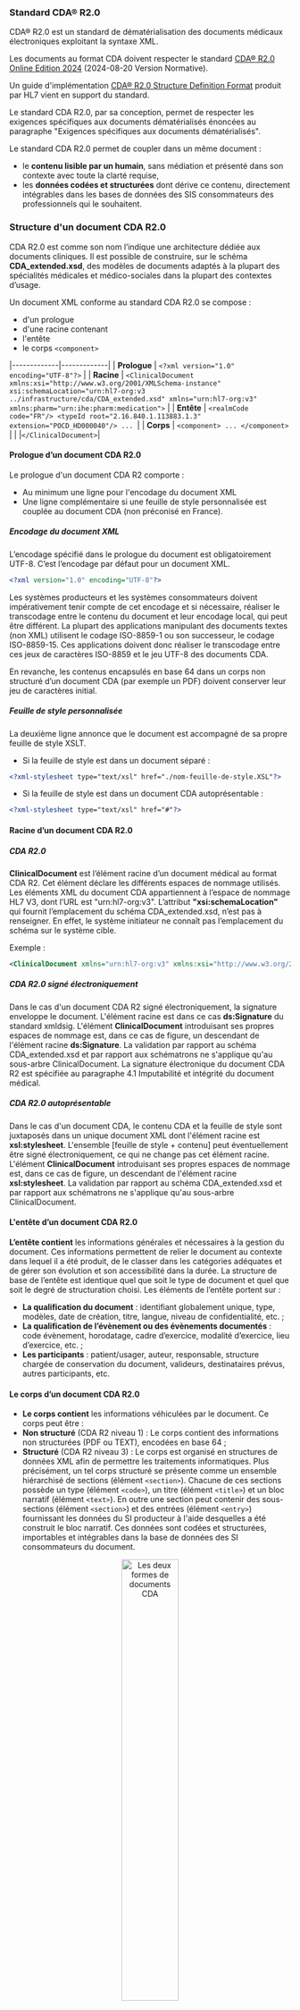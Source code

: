 ### Standard CDA® R2.0

CDA® R2.0 est un standard de dématérialisation des documents médicaux électroniques exploitant la syntaxe XML.

Les documents au format CDA doivent respecter le standard [CDA® R2.0 Online Edition 2024](https://hl7.org/cda/stds/online-navigation/index.html) (2024-08-20 Version Normative).

Un guide d'implémentation [CDA® R2.0 Structure Definition Format](https://hl7.org/cda/stds/core/2.0.0-sd/) produit par HL7 vient en support du standard.

Le standard CDA R2.0, par sa conception, permet de respecter les exigences spécifiques aux documents dématérialisés énoncées au paragraphe "Exigences spécifiques aux documents dématérialisés".

Le standard CDA R2.0 permet de coupler dans un même document :
* le **contenu lisible par un humain**, sans médiation et présenté dans son contexte avec toute la clarté requise,
* les **données codées et structurées** dont dérive ce contenu, directement intégrables dans les bases de données des SIS consommateurs des professionnels qui le souhaitent.

### Structure d'un document CDA R2.0
CDA R2.0 est comme son nom l’indique une architecture dédiée aux documents cliniques. Il est possible de construire, sur le schéma **CDA_extended.xsd**, des modèles de documents adaptés à la plupart des spécialités médicales et médico-sociales dans la plupart des contextes d’usage.

Un document XML conforme au standard CDA R2.0 se compose :
* d'un prologue
* d'une racine contenant
* l'entête
* le corps `<component>`

|-------------|-------------|
| **Prologue** | `<?xml version="1.0" encoding="UTF-8"?>` |
| **Racine**   | `<ClinicalDocument xmlns:xsi="http://www.w3.org/2001/XMLSchema-instance" xsi:schemaLocation="urn:hl7-org:v3 ../infrastructure/cda/CDA_extended.xsd" xmlns="urn:hl7-org:v3" xmlns:pharm="urn:ihe:pharm:medication">` |
| **Entête**   | `<realmCode code="FR"/> <typeId root="2.16.840.1.113883.1.3" extension="POCD_HD000040"/> ... `|
| **Corps**    | `<component> ... </component>` |
|              |`</ClinicalDocument>`|

#### Prologue d’un document CDA R2.0
Le prologue d'un document CDA R2 comporte :
* Au minimum une ligne pour l'encodage du document XML
* Une ligne complémentaire si une feuille de style personnalisée est couplée au document CDA (non préconisé en France).
##### Encodage du document XML
L’encodage spécifié dans le prologue du document est obligatoirement UTF-8. C’est l’encodage par défaut pour un document XML.
```xml
<?xml version="1.0" encoding="UTF-8"?>
```
Les systèmes producteurs et les systèmes consommateurs doivent impérativement tenir compte de cet encodage et si nécessaire, réaliser le transcodage entre le contenu du document et leur encodage local, qui peut être différent.
La plupart des applications manipulant des documents textes (non XML) utilisent le codage ISO-8859-1 ou son successeur, le codage ISO-8859-15. Ces applications doivent donc réaliser le transcodage entre ces jeux de caractères ISO-8859 et le jeu UTF-8 des documents CDA.

En revanche, les contenus encapsulés en base 64 dans un corps non structuré d’un document CDA (par exemple un PDF) doivent conserver leur jeu de caractères initial.
##### Feuille de style personnalisée
La deuxième ligne annonce que le document est accompagné de sa propre feuille de style XSLT.

* Si la feuille de style est dans un document séparé : 
```xml
<?xml-stylesheet type="text/xsl" href="./nom-feuille-de-style.XSL"?>
```
* Si la feuille de style est dans un document CDA autoprésentable : 
```xml 
<?xml-stylesheet type="text/xsl" href="#"?>
```
#### Racine d’un document CDA R2.0
##### CDA R2.0
**ClinicalDocument** est l’élément racine d’un document médical au format CDA R2. Cet élément déclare les différents espaces de nommage utilisés.
Les éléments XML du document CDA appartiennent à l’espace de nommage HL7 V3, dont l’URL est "urn:hl7-org:v3".
L’attribut **"xsi:schemaLocation"** qui fournit l’emplacement du schéma CDA_extended.xsd, n’est pas à renseigner. En effet, le système initiateur ne connaît pas l’emplacement du schéma sur le système cible.

Exemple : 
```xml
<ClinicalDocument xmlns="urn:hl7-org:v3" xmlns:xsi="http://www.w3.org/2001/XMLSchema-instance">
```
##### CDA R2.0 signé électroniquement
Dans le cas d'un document CDA R2 signé électroniquement, la signature enveloppe le document. L'élément racine est dans ce cas **ds:Signature** du standard xmldsig.
L'élément **ClinicalDocument** introduisant ses propres espaces de nommage est, dans ce cas de figure, un descendant de l'élément racine **ds:Signature**. La validation par rapport au schéma CDA_extended.xsd et par rapport aux schématrons ne s'applique qu'au sous-arbre ClinicalDocument.
La signature électronique du document CDA R2 est spécifiée au paragraphe 4.1 Imputabilité et intégrité du document médical.
##### CDA R2.0 autoprésentable
Dans le cas d'un document CDA, le contenu CDA et la feuille de style sont juxtaposés dans un unique document XML dont l'élément racine est **xsl:stylesheet**. 
L'ensemble [feuille de style + contenu] peut éventuellement être signé électroniquement, ce qui ne change pas cet élément racine.
L'élément **ClinicalDocument** introduisant ses propres espaces de nommage est, dans ce cas de figure, un descendant de l'élément racine **xsl:stylesheet**. La validation par rapport au schéma CDA_extended.xsd et par rapport aux schématrons ne s'applique qu'au sous-arbre ClinicalDocument.

#### L'entête d’un document CDA R2.0
**L’entête contient** les informations générales et nécessaires à la gestion du document. Ces informations permettent de relier le document au contexte dans lequel il a été produit, de le classer dans les catégories adéquates et de gérer son évolution et son accessibilité dans la durée. La structure de base de l’entête est identique quel que soit le type de document et quel que soit le degré de structuration choisi. Les éléments de l’entête portent sur :
* **La qualification du document** : identifiant globalement unique, type, modèles, date de création, titre, langue, niveau de confidentialité, etc. ;
* **La qualification de l’évènement ou des évènements documentés** : code évènement, horodatage, cadre d’exercice, modalité d’exercice, lieu d’exercice, etc. ;
* **Les participants** : patient/usager, auteur, responsable, structure chargée de conservation du document, valideurs, destinataires prévus, autres participants, etc.

#### Le corps d’un document CDA R2.0
* **Le corps contient** les informations véhiculées par le document. Ce corps peut être :
* **Non structuré** (CDA R2 niveau 1) : Le corps contient des informations non structurées (PDF ou TEXT), encodées en base 64 ;
* **Structuré** (CDA R2 niveau 3) : Le corps est organisé en structures de données XML afin de permettre les traitements informatiques. 
Plus précisément, un tel corps structuré se présente comme un ensemble hiérarchisé de sections (élément `<section>`). 
Chacune de ces sections possède un type (élément `<code>`), un titre (élément `<title>`) et un bloc narratif (élément `<text>`). 
En outre une section peut contenir des sous-sections (élément `<section>`) et des entrées (élément `<entry>`) fournissant les données du SI producteur à l'aide desquelles a été construit le bloc narratif. Ces données sont codées et structurées, importables et intégrables dans la base de données des SI consommateurs du document.

<div style="text-align: center;">
<img src="FormesDocumentsCDA.png"  alt="Les deux formes de documents CDA" style="width: 45%; display: block; margin: 0 auto;">
<p>Les deux formes de documents CDA</p>
<p></p>
</div>

##### Document à corps non structuré (CDA R2 niveau 1)
Un document à corps non structuré est produit lorsqu’il n’existe pas de modèle structuré spécifié dans le CI-SIS pour le type de document produit.

Les informations DOIVENT être au format PDF ou TEXT. Les images (format jpeg et tiff) doivent d'abord être transformées en PDF/A-1.

Les informations sont encodées en base 64 et encapsulées dans l’élément fils **nonXMLBody/text**, qui est obligatoire (cardinalités [1..1] et attribut nullFlavor interdit).

`ClinicalDocument/component/nonXMLBody/text` contient les deux attributs suivants obligatoirement présents et renseignés :
* mediaType - Valeurs possibles : "application/pdf" et "text/plain"
* representation – Valeur fixée à "B64".

Exemple :

```xml
<component>
	<nonXMLBody>
		<text mediaType="application/pdf" representation="B64">JVBERi0xLjUN… </text>
	</nonXMLBody>
</component>
```
Si le contenu médical est dans une langue différente du français, annoncé par l’entête du document `(ClinicalDocument/languageCode/@code=”fr-FR”)`, alors l’élément ClinicalDocument/component/nonXMLBody/languageCode doit être présent et doit préciser la langue utilisée dans le contenu encapsulé.

##### Document à corps structuré (CDA R2 niveau 3)
Un document à corps structuré DOIT être conforme à son modèle défini dans le volet de la couche Métier du CI-SIS qui précise les exigences syntaxiques (structure) et sémantiques (terminologies et jeux de valeurs pour coder les données) de ce document.

Les sections de 1er niveau sont dans l’élément fils **structuredBody**.

Exemple :

```xml
<component>
	<structuredBody>
		<!-- Section A -->
		<component>
			<section>
			…
			</section>
		<!-- Section B -->
		<component>
			<section>
			…
			</section>
		</component>
	</structuredBody>
</component>
```
###	Spécifications françaises des documents CDA R2.0
Les spécifications françaises des documents CDA définies dans le CI-SIS :
* s'appuient sur le standard CDA R2.0,
* s'appuient sur les profils internationaux IHE lorsqu'ils existent,
* portent les exigences complémentaires et spécifiques au contexte français.

#### Spécifications françaises de l'entête des documents CDA R2.0 (Structuration minimale)
Les spécifications françaises de l'entête d'un document CDA du CI-SIS sont conformes aux spécifications internationales des données de l’entête d’un document médical décrites dans le Profil IHE XDS-SD du domaine IHE IT Infrastructure (ITI).

Elles sont communes aux CDA R2 niveau 1 (corps non structuré) et aux CDA R2 niveau 3 (corps structuré).

Elles portent essentiellement sur :
* l'identification du patient, 
* l'identification des professionnels et des structures référencés dans le document,
* des sur-contraintes sur le format de l'identifiant du document pour le partage dans le DMP,
* des sur-contraintes sur les cardinalités des éléments de l'entête : par exemple pour améliorer la gestion des versions d'un même document les éléments setId et versionNumber sont obligatoires en France et facultatifs à l'international.
* les données utilisées dans les métadonnées pour le partage et l'échange.

#### Spécifications françaises des documents CDA R2.0 structurés (Volets de contenu de la couche Métier)
Les modèles de documents structurés français sont décrits dans des volets de contenu de la couche Métier. 

Ils précisent les contraintes spécifiques de l'entête (modèle du document, type de document, participants, etc…).

Ils définissent les sections et entrées à utiliser et les terminologies ou jeux de valeurs à utiliser pour les données codées.

Les volets structurés de la couche Métier, s'appuient sur les modèles de contenus (sections et d'entrées), communs à l'ensemble des documents.

#### Spécifications françaises des modèles de contenus (sections et entrées CDA)
La majorité des modèles de contenu (sections et entrées) sont issus des spécifications IHE : 
* IHE PCC dédié à la coordination des soins,
* IHE PaLM pour les examens biologiques et anatomo-pathologiques,
* IHE PHARM pour le médicament,
* IHE QRPH pour les données liées à la recherche clinique et à la santé publique.
Lorsqu’aucun modèle n’est identifié dans les spécifications IHE pour répondre à un besoin spécifique du contexte français, un modèle spécifique est alors créé pour le contexte français.

##### Structures des sections
Les sections sont les éléments qui composent le corps structuré d'un document CDA.

On distingue deux types de sections :
###### Les sections atomiques
Une section atomique ne contient pas de sous-section.

Une section atomique contient zéro, une ou plusieurs entrées.
###### Les sections composites
Une section composite est composée d’autres sections.

Une section composite ne comporte pas d’entrée, ni de bloc narratif (pas d’élément text) mais seulement une liste de sous-sections.
###### Structure générale d’une section
La structure générale d’une section est la suivante :

```xml
<component>
   <section>
   <!-- ① Déclaration(s) de conformité de la section (obligatoire) -->
   <templateId root="…"/>
   <!-- ② Identifiant unique de la section (optionnel) -->
     <id root=" " extension=" "/>
   <!-- ③ Code et libellé LOINC de la section (obligatoire) -->
     <code code=" " displayName="" codeSystem="2.16.840.1.113883.6.1" codeSystemName="LOINC"/>
   <!-- ④ Titre de la section -->
     <title>titre de la section</title>
   <!-- ⑤ Bloc narratif de la section destiné au lecteur (obligatoire) -->
     <text> Compte-rendu de consultation... </text>
   <!-- ⑥ Entrées de la section -->
     <entry>
       <templateId root="…"/>
          :
     </entry>
      :
   <!-- ⑦ Sous-sections de la section -->
     <component>
       <section>
         :
       </section>
     </component>
      :
   </section>
</component>
```
**<span style="color: green;">①</span> Déclaration(s) de conformité de la section**.

Une section comporte une ou plusieurs déclarations de conformité obligatoires, chacune se présentant sous la forme d’un élément templateId dont l’attribut root contient l’OID du modèle concerné.

**<span style="color: green;">②</span> Identifiant unique de la section (optionnel)**.

Dans un certain nombre de cas, un numéro unique d'identifiant, attaché à une section ou à une entrée, est requis. Cet élément est un UID attribué par l'application LPS. 

Il s'agit :

* Soit d'un OID et dans ce cas les attributs de l'élément <id> prennent les valeurs suivantes :

    →	root: OID du document

    →	extension: numéro d'identifiant de la section ou de l'entrée affecté par le LPS

Exemple **<id root="OID du document' extension='id attribué par le LPS/>**

* Soit d'un UUID dans le cas où ces éléments viendraient à manquer. Dans ce cas cet identifiant est affecté à l'attribut root et l'attribut extension sera omis.

Exemple **<id root=2BFB4077-C831-4C6E-8BBD-7368A6130182/>**

Cet identifiant unique peut être utilisé comme référence dans une entrée FR-reference-interne.

**<span style="color: green;">⑤</span> Bloc narratif de la section**

Le bloc narratif est obligatoire dans les sections atomiques.

Ce bloc narratif contient le texte destiné au lecteur. Il a valeur de référence légale.

La mise en forme du bloc narratif (contraintes de présentation) n’est pas spécifiée dans le présent volet. Ces contraintes de présentation sont, le cas échéant, précisées par les volets de contenus métiers.

**<span style="color: green;">⑥</span> Entrée(s) de la section lorsque la section n’est pas de type narratif pur**. 

Chaque entrée contient les données codées destinées au SIS consommateur.

Chaque entrée se conforme à un modèle dont l’OID est cité dans l’élément ⑥ templateId de l’entrée.

**<span style="color: green;">⑦</span> Sous-sections**

Une section composite peut contenir un certain nombre d’autres sections.

##### Description des personnes et des structures dans les sections et entrées

La norme CDA permet d’indiquer de façon optionnelle la participation d’acteurs au niveau des sections et des entrées d’un document CDA structuré. Dans ce cas, ils remplacent les acteurs décrits au niveau supérieur.

Chaque entrée d'un document CDA peut avoir un (ou des) acteur(s). Si l'entrée ne contient pas d’acteur, les acteurs de l’entrée sont ceux indiqués dans la section. Si la section ne contient pas d’acteur, les acteurs de la section (et de l’entrée) sont les acteurs du document. C’est le principe de propagation du contexte, qui est une caractéristique du RIM HL7, et qui part du document vers les sections, sous-sections, entrées et sous-entrées emboitées.

**Acteurs possibles dans les sections** :

| Acteur      | Card.  | Description |
|------------|--------|-------------|
| author | [0..*] | Un élément `<author>` dans une section permet de décrire la participation d’un auteur (PS, dispositif, patient) à l’élaboration des données de la section. Les auteurs indiqués dans une section CDA remplacent les auteurs indiqués dans l'entête CDA. |
| informant | [0..*] | Un élément `<informant>` dans une section permet de décrire un PS, un ES, le patient lui-même ou une autre personne non PS ayant fourni des informations concernant les données de la section (rôle d’informateur). Les informateurs indiqués dans une section CDA remplacent les informateurs indiqués dans l'entête CDA. |

**Acteurs possibles dans les entrées** :

| Balise      | Card.  | Description |
|------------|--------|-------------|
| performer  | [0..*] | Un élément `<performer>` dans une entrée permet de décrire la personne ayant exécuté l’acte décrit par l’entrée. Les exécutants indiqués dans une entrée CDA remplacent les exécutants indiqués dans la section CDA ou propagés de l'entête CDA. L’exécutant n’est pas toujours le participant principal responsable de l’acte. *Par exemple, un interne en chirurgie est un exécutant qui opère sous la supervision du chirurgien responsable de l’acte.* |
| author     | [0..*] | Un élément `<author>` dans une entrée permet de décrire la participation d’un auteur (PS, dispositif, patient) à l’élaboration des données de l’entrée. Les auteurs indiqués dans une entrée CDA remplacent les auteurs indiqués dans la section CDA ou propagés de l'entête CDA. |
| informant  | [0..*] | Un élément `<informant>` dans une entrée permet de décrire un PS, un ES, le patient lui-même ou une autre personne non PS ayant fourni des informations concernant les données de l’entrée (rôle d’informateur). Les informateurs indiqués dans une entrée CDA remplacent les informateurs indiqués dans la section CDA ou propagés de l'entête CDA. |
| participant | [0..*] | Un élément `<participant>` dans une entrée permet de décrire un PS ou un ES impliqué dans l’acte décrit par l’entrée et dont le rôle n’a pas été mentionné ailleurs (dans la section ou dans l’entête). Le participant peut être attribué à une entrée du CDA et se propage aux entrées imbriquées. |

La structure des éléments `<author>`, `<informant>` et `<participant>` est la même dans l'entête et dans le corps d’un document CDA.

La structure de l’élément `<performer>` utilisé dans l'entête est différente de la structure de l'élément `<performer>` utilisé dans le corps d’un document CDA.

##### Éléments narratifs référencés dans les entrées
Les règles de syntaxe de CDA permettent, pour une section donnée, de présenter l'information médicale sous un format texte et de l’accompagner, ou pas, de la même information codée.

La codification des données permet une meilleure intégration et exploitation de ces données médicales par les autres systèmes d'information consommateurs.
###### Référencement d'une information codée

CDA permet de référencer des éléments du bloc narratif d'une section à partir des entrées de cette section.

Ce référencement se fait :

* Dans le bloc narratif :
    - La balise `<content>`, élément optionnel du bloc narratif de la section, permet de délimiter la zone de texte à référencer. 
    - L'attribut `ID` de l'élément `<content>` est affecté d'un index de valeur unique dans le document, qui permet le référencement de la zone balisée.

* Dans l’`entry` : Le composant `<originalText/reference>` permet de référencer explicitement la zone du bloc narratif référencée par `<content>` en pointant sur la valeur de l'index `ID` associé.

<div style="text-align: center;">
<img src="ExempleRéférencementElémentCodé.png" alt="Exemple de référencement d'une zone de texte à partir d'un élément codé" style="width: 45%; display: block; margin: 0 auto;">
<p>Exemple de référencement d'une zone de texte à partir d'un élément codé</p>
<p></p>
</div>

###### Référencement d'une information non codée

Dans certains cas, pour les entrées codées, si le code d'une donnée n'est pas disponible, l'information peut être portée par la partie narrative (élément `<text>`) et l'entrée codée portera une référence vers la partie narrative.

Par exemple : dans l'entrée FR-Probleme, où l'élément `<value>` attend un élément codé :
* L'attribut de l'élément `<value>` relatif au type de donnée restera xsi:type='CD',
* Les attributs de l'élément `<value>` relatifs au codage de la donnée code, displayName, codeSystem, codeSystemName ne seront pas présents,
* Un élément `<originalText>` `<reference>` indiquera la référence de l'information dans la partie narrative (élément `<text>`) comme décrit ci-dessus.

<div style="text-align: center;">
<img src="ExempleRéférencementElémentNonCodé.png" alt="Exemple de référencement d'une zone de texte à partir d'un élément non codé" style="width: 45%; display: block; margin: 0 auto;">
<p>Exemple de référencement d'une zone de texte à partir d'un élément non codé</p>
<p></p>
</div>

##### L’entryRelationship : relation entre 2 éléments

`entryRelationship` est un élément qui met en relation deux éléments de type Clinical statements (`act`, `observation`, `procedure`, etc.).
La nature de cette relation est définie par deux attributs, typeCode et inversionInd :

* typeCode indique en quoi consiste cette relation
* `inversionInd` permet d’inverser cette relation.

On considère que l’élément SOURCE est l'élément contenant la relation entryRelationship et l’élément TARGET est l'élément contenu dans l’entryRelationship :

<div style="text-align: center;">
<img src="EntryRelationshipRelationEntre2Eléments.png" alt="EntryRelationship : Relation entre 2 éléments" style="width: 45%; display: block; margin: 0 auto;">
</div>

###### L’attribut typeCode d’un entryRelationship
Les valeurs utilisées pour caractériser un élément `entryRelationship` avec l'attribut `typeCode` sont :

|-------|----------------------------------------------|
| XRCPT | SOURCE résume TARGET                        |
| COMP  | TARGET est un composant de SOURCE          |
| RSON  | TARGET est la raison de SOURCE            |
| SPRT  | SOURCE est étayée par TARGET               |
| CAUS  | SOURCE cause l'observation de TARGET       |
| GEVL  | L’observation de SOURCE évalue le but de TARGET |
| MFST  | SOURCE est la manifestation de TARGET      |
| REFR  | SOURCE se réfère à TARGET                  |
| SAS   | SOURCE débute après TARGET                 |
| SUBJ  | TARGET est le sujet de SOURCE             |

###### L’attribut inversionInd d’un entryRelationship
L'attribut `inversionInd` (valeur booléenne) permet d’inverser la relation décrite par `typeCode`. Si l’on omet l’attribut `inversionInd`, alors on considère que `inversionInd="false"` (valeur par défaut).
Exemples :
* si `typeCode="RSON"` et `inversionInd="false"", alors TARGET est la raison de SOURCE.
* si `typeCode="RSON"` et `inversionInd="true"`, alors SOURCE est la raison de TARGET.

##### nullFlavor
Lorsqu’une donnée est obligatoire mais que l’on ne connaît pas la valeur de cette donnée lors de l’élaboration du document, il est possible d’utiliser un attribut `nullFlavor` qui permet d'indiquer la raison pour laquelle la valeur ne peut être fournie.
Par exemple, la date de début d’un problème est obligatoire (cardinalité [1..1]) mais le médecin ne la connait pas au moment de la rédaction du document. Dans ce cas, on peut utiliser un nullFlavor :
`<low nullFlavor='UNK'>`
Dans certains cas, l'utilisation de la valeur nullFlavor n’est pas autorisée pour obliger à fournir une valeur ayant une signification précise dans le contexte. Dans ce cas, les spécifications doivent préciser que l’utilisation du nullFLavor est interdite.

L’utilisation d’un nullFlavor n’est bien sûr utile que pour un élément obligatoire. Pour un élément facultatif, si la valeur n’est pas connue, il vaut mieux ne pas mettre l’élément.

Les valeurs les plus courantes pour nullFlavor sont les suivantes :

| **Code** | **Libellé** | **Définition** |
|----------|------------|----------------|
| NI   | pas d’information | Valeur absente sans autre information. |
| OTH  | autre valeur | Valeur existante, mais non prévue dans la liste proposée pour le codage de l’élément. |
| NINF | borne inférieure infinie | Borne inférieure infinie (pour des valeurs numériques PQ ou REAL). |
| PINF | borne supérieure infinie | Borne supérieure infinie (pour des valeurs numériques PQ ou REAL). |
| MSK  | valeur masquée | Valeur masquée. |
| NA   | pas de valeur applicable | Pas de valeur applicable dans ce contexte (par exemple, dernière période menstruelle pour un homme). |
| UNK  | valeur inconnue | Valeur inconnue. |
| ASKU | demandé mais valeur inconnue | Demandé mais valeur inconnue (par exemple, information demandée au patient mais il ne savait pas). |
| NAV  | valeur temporairement indisponible | Valeur temporairement indisponible. |
| NASK | non demandé | Information non demandée. |
| TRC  | trace non quantifiable | Quantité présente à l’état de trace non quantifiable (pour des valeurs de type PQ ou REAL). |

### Conformité d'un document CDA R2.0

Les documents au format CDA R2.0 définis dans le CI-SIS sont des documents XML qui doivent être conformes :
* au schéma **CDA_extended.xsd**
* aux exigences françaises de l'entête
* aux exigences d'un modèle spécifique défini dans un volet du CI-SIS (pour les documents structurés)

#### Conformité de la structure CDA R2.0 par rapport au schéma CDA_extended.xsd

Les documents au format CDA R2.0 définis dans le CI-SIS doivent être valides par rapport au schéma **CDA_extended.xsd** qui regroupe le schéma CDA.xsd (partie intégrante de la spécification CDA R2.0) et les extensions internationales produites pour des domaines particuliers (ihelab.xsd, SDTC.xsd, POCD_MT000040_extended_pharmacy.xsd et DICOM.xsd).

#### Conformité aux exigences françaises de l'entête

Les documents au format CDA R2.0 définis dans le CI-SIS doivent être conformes aux exigences françaises de l'entête (Structuration minimale). Ces spécifications sont communes à l'ensemble des documents CDA produits en France.

#### Conformité à un modèle de document spécifique défini dans le CI-SIS

Un document CDA R2.0 de niveau 3 (structuré) dont le modèle est défini dans le CI-SIS doit être conforme aux spécifications syntaxiques et sémantiques de ce modèle (Volet de contenus de la couche Métier) : 
* Les spécifications syntaxiques précisent la structure du document et des éléments XML qui le composent et la cardinalité de chacun des éléments (nombre d’occurrences exigées ou autorisées).
* Les spécifications sémantiques précisent le vocabulaire à utiliser : soit une terminologie complète, soit un jeu de valeurs (liste finie de valeurs issues d’une ou plusieurs terminologies).

#### Convention sur le traitement des éléments hors modèle

Une application productrice est autorisée à ajouter dans l’en-tête et dans le corps d’un document qu’elle produit des éléments non prévus dans le modèle dont se réclame le document, à condition que ces éléments restent conformes au standard CDA R2.0.

Une application consommatrice de document n’est pas tenue de traiter les éléments non définis dans le modèle, et dans le cas où elle ne les comprend pas, elle doit les ignorer.

En d’autres termes, ce n’est pas une erreur de mettre dans un document plus d’éléments que n’en spécifie le modèle ; en revanche c’est une erreur de rejeter un tel document.

Cette convention préserve la capacité aux implémentations d’apporter de la valeur ajoutée par rapport aux modèles.

Elle protège en outre la compatibilité ascendante, en permettant que des versions ultérieures d’un modèle apportant des éléments nouveaux, restent compatibles avec des implémentations qui ne connaîtraient qu’une version plus ancienne du modèle.

Cette convention est identique à celle définie par les **cadres techniques IHE** spécifiant des modèles de contenus. Elle est énoncée dans la section 2.3.1 du volume 2 du [cadre technique IHE PCC](https://www.ihe.net/resources/technical_frameworks/#pcc).

#### Vérification de la conformité d'un document CDA R2.0

L'ANS met à disposition des outils permettant de vérifier la conformité des documents CDA R2.0.

##### L'outil testContenuCDA

L'outil testContenuCDA à télécharger sur [https://github.com/ansforge/TestContenuCDA-3-0/](https://github.com/ansforge/TestContenuCDA-3-0/).

Il permet de vérifier **en local** la conformité d'un document CDA R2.0 aux spécifications françaises du CI-SIS.

##### L'espace de tests

L’espace de test est composé de deux outils :
* **EVSClient**, qui permet de vérifier la conformité : des documents CDA et FHIR, des archives IHE_XDM.ZIP utilisées pour les échanges, des ressources FHIR…
* **Gazelle Test Management**, qui permet de tester des scénarios complets avec plusieurs interactions d’échanges de données.

Ces outils sont accessibles **en ligne** sur le site [https://interop.esante.gouv.fr/](https://interop.esante.gouv.fr/) et notamment utilisés lors des Projectathons organisés par l’ANS pour les éditeurs.

Attention : l'espace de tests ne doit pas être utilisé pour vérifier la conformité de documents de production (produits pour un patient réel).

##### Les schématrons

La vérification de la conformité d'un document CDA R2.0 se fait à l'aide de schématrons.

Les outils testContenuCDA et EVS Client permette de :
1. Sélectionner le document CDA à vérifier,
2. Sélectionner le schématron à utiliser pour la vérification.

**Pour vérifier la conformité d'un document CDA R2.0 de niveau 1** (corps non structuré), il faut utiliser le schématron "Structuration minimale".

Ce schématron peut aussi être utilisé pour vérifier l'entête des documents CDA R2.0 de niveau 3 (à corps structuré).

**Pour vérifier la conformité d'un document CDA R2.0 de niveau 3** (à corps structuré), il faut utiliser le schématron " spécifique au modèle du document. 

Par exemple : le schématron IPS-FR_2024.

### Visualisation d'un document CDA R2.0

Les documents au format standard CDA R2.0 sont visualisables au travers de l’IHM des logiciels de professionnels des secteurs sanitaire et médico-social ou des logiciels pour les patients.

Si le producteur du document CDA souhaite qu'une présentation spécifique soir respectée lors de la visualisation de son document, il peut **intégrer une copie PDF du document dans le document CDA**.

Le couplage d'une feuille de style personnalisée fournie par le producteur du document CDA est abandonné au profit de l'intégration d'une copie PDF dans le CDA. Cette solution de couplage d'une feuille de style personnalisée n'est donc pas présentée dans ce guide d'implémentation.

#### Document CDA contenant une copie PDF du document

Certains documents CDA R2 N3 peuvent contenir une section spécifique FR-Document-PDF-copie <span style="color: green;">(1.2.250.1.213.1.1.2.243)</span> contenant une copie PDF du document.

Cette solution est utilisée pour permettre de toujours avoir une copie ayant la même mise en forme que le document remis au patient. Cette solution est notamment préconisée pour les CR d'examens de biologie médicale et les Prescriptions.

Dans ce cas, les systèmes consommateurs doivent en priorité afficher le document PDF contenu dans cette section FR-Document-PDF-copie <span style="color: green;">(1.2.250.1.213.1.1.2.243)</span>.

A la demande de l'utilisateur, le système consommateur doit permettre de consulter le document CDA R2 N3 (voir paragraphe suivant "Visualisation avec une feuille de style (Transformation XSLT)").

#### Visualisation avec une feuille de style (Transformation XSLT)

Le système consommateur (logiciel métier, interfaces web des SIS) porte la responsabilité d’offrir un rendu correct pour la visualisation des documents de santé : visualisation de l’entête CDA et des parties narratives du corps du document.
Un document CDA étant un document XML, la présentation visuelle de ce document DOIT être pilotée par une feuille de style XSLT.
Le système consommateur est libre d'utiliser sa propre feuille de style ou la feuille de style **CDA-FO.xsl** publiée à titre d'exemple dans **testContenuCDA**.

### Impression des documents CDA R2.0

Si le document CDA contient une copie PDF du document, c'est le PDF qui DOIT être imprimé.

Sinon, l’impression du document au format CDA DOIT être réalisée par la transformation du document CDA en html (par la feuille de style XSLT) puis la transformation du fichier html obtenu en PDF/A-1.
